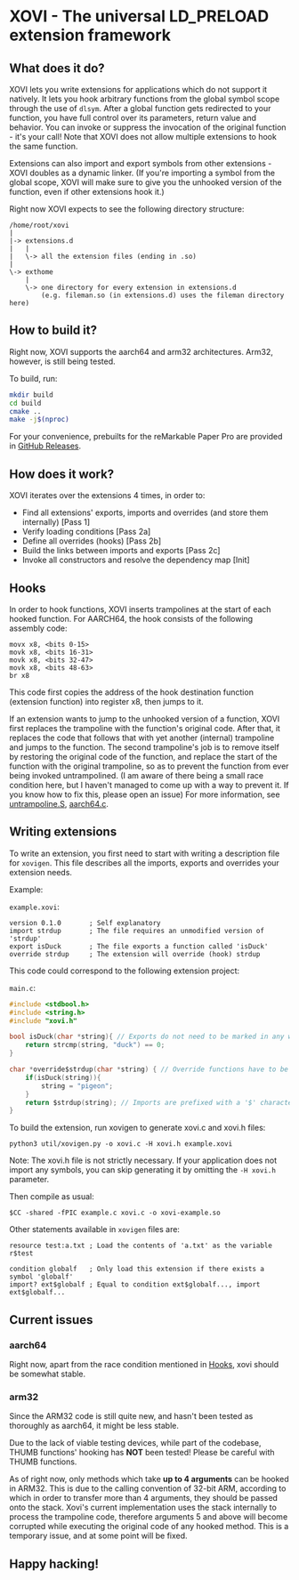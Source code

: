# XOVI - The universal LD_PRELOAD extension framework

## What does it do?

XOVI lets you write extensions for applications which do not support it natively. It lets you hook arbitrary functions from the global symbol scope through the use of `dlsym`.
After a global function gets redirected to your function, you have full control over its parameters, return value and behavior. You can invoke or suppress the invocation of the original function - it's your call!
Note that XOVI does not allow multiple extensions to hook the same function.


Extensions can also import and export symbols from other extensions - XOVI doubles as a dynamic linker. (If you're importing a symbol from the global scope, XOVI will make sure to give you the unhooked version of the function, even if other extensions hook it.)

Right now XOVI expects to see the following directory structure:

```
/home/root/xovi
|
|-> extensions.d
|   |
|   \-> all the extension files (ending in .so)
|
\-> exthome
    |
    \-> one directory for every extension in extensions.d
        (e.g. fileman.so (in extensions.d) uses the fileman directory here)
```


## How to build it?

Right now, XOVI supports the aarch64 and arm32 architectures. Arm32, however, is still being tested.

To build, run:
```sh
mkdir build
cd build
cmake ..
make -j$(nproc)
```

For your convenience, prebuilts for the reMarkable Paper Pro are provided in [GitHub Releases](https://github.com/asivery/xovi/releases).

## How does it work?

XOVI iterates over the extensions 4 times, in order to:

- Find all extensions' exports, imports and overrides (and store them internally) [Pass 1]
- Verify loading conditions [Pass 2a]
- Define all overrides (hooks) [Pass 2b]
- Build the links between imports and exports [Pass 2c]
- Invoke all constructors and resolve the dependency map [Init]

## Hooks

In order to hook functions, XOVI inserts trampolines at the start of each hooked function.
For AARCH64, the hook consists of the following assembly code:

```aarch64
movx x8, <bits 0-15>
movk x8, <bits 16-31>
movk x8, <bits 32-47>
movk x8, <bits 48-63>
br x8
```
This code first copies the address of the hook destination function (extension function) into register x8, then jumps to it.

If an extension wants to jump to the unhooked version of a function, XOVI first replaces the trampoline with the function's original code. After that, it replaces the code that follows that with yet another (internal) trampoline and jumps to the function. The second trampoline's job is to remove itself by restoring the original code of the function, and replace the start of the function with the original trampoline, so as to prevent the function from ever being invoked untrampolined. (I am aware of there being a small race condition here, but I haven't managed to come up with a way to prevent it. If you know how to fix this, please open an issue)
For more information, see [untrampoline.S](src/trampolines/aarch64/untrampoline.S), [aarch64.c](src/trampolines/aarch64/aarch64.c).

## Writing extensions

To write an extension, you first need to start with writing a description file for `xovigen`. This file describes all the imports, exports and overrides your extension needs.

Example:

`example.xovi`:

```
version 0.1.0       ; Self explanatory
import strdup       ; The file requires an unmodified version of 'strdup'
export isDuck       ; The file exports a function called 'isDuck'
override strdup     ; The extension will override (hook) strdup
```

This code could correspond to the following extension project:

`main.c`:

```c
#include <stdbool.h>
#include <string.h>
#include "xovi.h"

bool isDuck(char *string){ // Exports do not need to be marked in any way
    return strcmp(string, "duck") == 0;
}

char *override$strdup(char *string) { // Override functions have to be prefixed with 'override$'
    if(isDuck(string)){
        string = "pigeon";
    }
    return $strdup(string); // Imports are prefixed with a '$' character, if the function comes from the global scope, and use the format `extension$export`, if they come from another extension.
}

```

To build the extension, run xovigen to generate xovi.c and xovi.h files:

`python3 util/xovigen.py -o xovi.c -H xovi.h example.xovi`

Note: The xovi.h file is not strictly necessary.
If your application does not import any symbols, you can skip generating it by omitting the `-H xovi.h` parameter.

Then compile as usual:

`$CC -shared -fPIC example.c xovi.c -o xovi-example.so`

Other statements available in `xovigen` files are:

```
resource test:a.txt ; Load the contents of 'a.txt' as the variable r$test

condition globalf   ; Only load this extension if there exists a symbol 'globalf'
import? ext$globalf ; Equal to condition ext$globalf..., import ext$globalf...
```

## Current issues

### aarch64

Right now, apart from the race condition mentioned in [Hooks](#hooks), xovi should be somewhat stable.

### arm32

Since the ARM32 code is still quite new, and hasn't been tested as thoroughly as aarch64, it might be less stable.

Due to the lack of viable testing devices, while part of the codebase, THUMB functions' hooking has **NOT** been tested! Please be careful with THUMB functions.

As of right now, only methods which take **up to 4 arguments** can be hooked in ARM32. This is due to the calling convention of 32-bit ARM, according to which in order to transfer more than 4 arguments, they should be passed onto the stack. Xovi's current implementation uses the stack internally to process the trampoline code, therefore arguments 5 and above will become corrupted while executing the original code of any hooked method. This is a temporary issue, and at some point will be fixed.

## Happy hacking!
#
